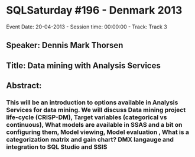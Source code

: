 # SQLSaturday #196 - Denmark 2013
Event Date: 20-04-2013 - Session time: 00:00:00 - Track: Track 3
## Speaker: Dennis Mark Thorsen
## Title: Data mining with Analysis Services
## Abstract:
### This will be an introduction to options available in Analysis Services for data mining. We will discuss Data mining project life-cycle (CRISP-DM), Target variables (categorical vs continuous), What models are available in SSAS and a bit on configuring them, Model viewing, Model evaluation , What is a categorization matrix and gain chart? DMX langauge and integration to SQL Studio and SSIS
